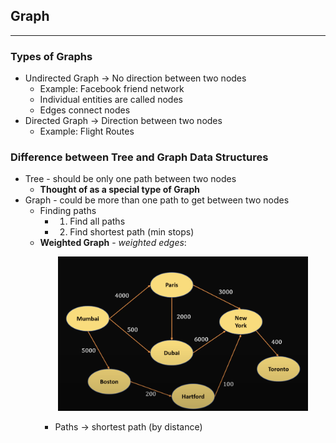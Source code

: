 ## Graph
---
### Types of Graphs
- Undirected Graph -> No direction between two nodes
    - Example: Facebook friend network
    - Individual entities are called nodes
    - Edges connect nodes
- Directed Graph -> Direction between two nodes
    - Example: Flight Routes
### Difference between Tree and Graph Data Structures
- Tree - should be only one path between two nodes
    - **Thought of as a special type of Graph**
- Graph - could be more than one path to get between two nodes
    - Finding paths
        - 1) Find all paths
        - 2) Find shortest path (min stops)
    - **Weighted Graph** - *weighted edges*: <p align="center"><img src="Images/weight.png" width="400"></p>
        - Paths -> shortest path (by distance)